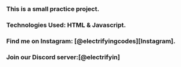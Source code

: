 ### This is a small practice project.

### Technologies Used: HTML & Javascript.

### Find me on Instagram: [@electrifyingcodes][Instagram].
### Join our Discord server:[@electrifyin]

[Instgram]: https://www.instagram.com/electrifying_codes
[discord]: https://discord.com/in